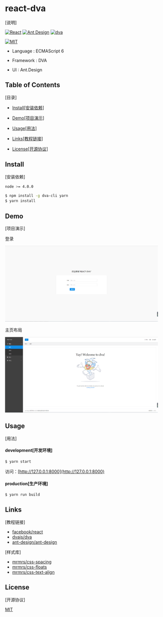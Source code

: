 # react-dva  
[说明]  

[![React](https://img.shields.io/badge/react-^15.4.0-brightgreen.svg?style=flat-square)](https://github.com/facebook/react)
[![Ant Design](https://img.shields.io/badge/ant--design-^2.12.4-yellowgreen.svg?style=flat-square)](https://github.com/ant-design/ant-design)
[![dva](https://img.shields.io/badge/dva-^1.2.1-orange.svg?style=flat-square)](https://github.com/dvajs/dva)  

[![MIT](https://img.shields.io/dub/l/vibe-d.svg?style=flat-square)](http://opensource.org/licenses/MIT)  

* Language : ECMAScript 6  

* Framework : DVA  

* UI : Ant.Design  

## Table of Contents  
[目录]  

* [Install[安装依赖]](#install)  

* [Demo[项目演示]](#demo)  

* [Usage[用法]](#usage)  

* [Links[教程链接]](#links)  

* [License[开源协议]](#license)  

## Install  
[安装依赖]  

```bash
node >= 4.0.0
```

```bash
$ npm install -g dva-cli yarn
$ yarn install
```

## Demo  
[项目演示]  

登录  

![登录](https://github.com/huang6349/react-dva/blob/preview/TIM%E6%88%AA%E5%9B%BE20170810151625.png)  

主页布局  

![主页布局](https://github.com/huang6349/react-dva/blob/preview/TIM%E6%88%AA%E5%9B%BE20170810151515.png)  

## Usage  
[用法]  

#### development[开发环境]  

```bash
$ yarn start
```
访问：[http://127.0.0.1:8000](http://127.0.0.1:8000)  

#### production[生产环境]

```bash
$ yarn run build
```

## Links  
[教程链接]  

* [facebook/react](https://github.com/facebook/react)  
* [dvajs/dva](https://github.com/dvajs/dva)
* [ant-design/ant-design](https://github.com/ant-design/ant-design)

[样式库]
* [mrmrs/css-spacing](https://github.com/mrmrs/css-spacing)
* [mrmrs/css-floats](https://github.com/mrmrs/css-floats)
* [mrmrs/css-text-align](https://github.com/mrmrs/css-text-align)

## License  
[开源协议]  

[MIT](https://tldrlegal.com/license/mit-license)
